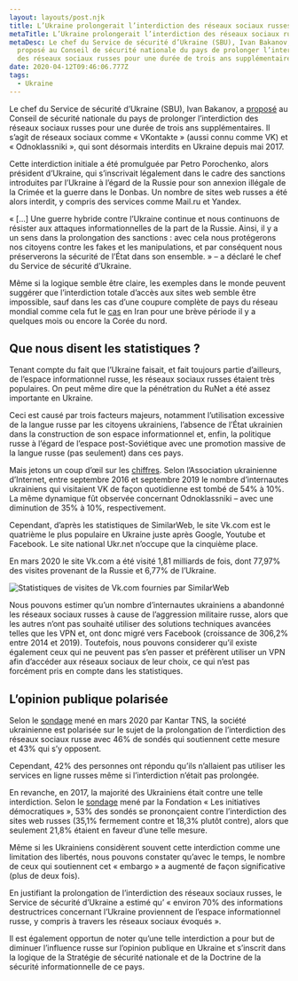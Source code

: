 ```yaml
---
layout: layouts/post.njk
title: L’Ukraine prolongerait l’interdiction des réseaux sociaux russes
metaTitle: L’Ukraine prolongerait l’interdiction des réseaux sociaux russes
metaDesc: Le chef du Service de sécurité d’Ukraine (SBU), Ivan Bakanov, a
  proposé au Conseil de sécurité nationale du pays de prolonger l’interdiction
  des réseaux sociaux russes pour une durée de trois ans supplémentaires.
date: 2020-04-12T09:46:06.777Z
tags:
  - Ukraine
---
```

Le chef du Service de sécurité d’Ukraine (SBU), Ivan Bakanov, a [proposé](https://www.ukrinform.ua/rubric-society/3003229-sbu-proponue-prodovziti-zaboronu-rosijskih-socmerez-ise-na-3-roki.html) au Conseil de sécurité nationale du pays de prolonger l’interdiction des réseaux sociaux russes pour une durée de trois ans supplémentaires. Il s’agit de réseaux sociaux comme « VKontakte » (aussi connu comme VK) et « Odnoklassniki », qui sont désormais interdits en Ukraine depuis mai 2017.

Cette interdiction initiale a été promulguée par Petro Porochenko, alors président d’Ukraine, qui s’inscrivait légalement dans le cadre des sanctions introduites par l’Ukraine à l’égard de la Russie pour son annexion illégale de la Crimée et la guerre dans le Donbas. Un nombre de sites web russes a été alors interdit, y compris des services comme Mail.ru et Yandex.

« […] Une guerre hybride contre l’Ukraine continue et nous continuons de résister aux attaques informationnelles de la part de la Russie. Ainsi, il y a un sens dans la prolongation des sanctions : avec cela nous protégerons nos citoyens contre les fakes et les manipulations, et par conséquent nous préserverons la sécurité de l’État dans son ensemble. » – a déclaré le chef du Service de sécurité d’Ukraine.

Même si la logique semble être claire, les exemples dans le monde peuvent suggérer que l’interdiction totale d’accès aux sites web semble être impossible, sauf dans les cas d’une coupure complète de pays du réseau mondial comme cela fut le [cas](https://www.cnet.com/news/iran-cuts-off-internet-access/) en Iran pour une brève période il y a quelques mois ou encore la Corée du nord.

## Que nous disent les statistiques ?

Tenant compte du fait que l’Ukraine faisait, et fait toujours partie d’ailleurs, de l’espace informationnel russe, les réseaux sociaux russes étaient très populaires. On peut même dire que la pénétration du RuNet a été assez importante en Ukraine.

Ceci est causé par trois facteurs majeurs, notamment l’utilisation excessive de la langue russe par les citoyens ukrainiens, l’absence de l’État ukrainien dans la construction de son espace informationnel et, enfin, la politique russe à l’égard de l’espace post-Soviétique avec une promotion massive de la langue russe (pas seulement) dans ces pays.

Mais jetons un coup d’œil sur les [chiffres](https://www.epravda.com.ua/publications/2019/11/14/653664/). Selon l’Association ukrainienne d’Internet, entre septembre 2016 et septembre 2019 le nombre d’internautes ukrainiens qui visitaient VK de façon quotidienne est tombé de 54% à 10%. La même dynamique fût observée concernant Odnoklassniki – avec une diminution de 35% à 10%, respectivement.

Cependant, d’après les statistiques de SimilarWeb, le site Vk.com est le quatrième le plus populaire en Ukraine juste après Google, Youtube et Facebook. Le site national Ukr.net n’occupe que la cinquième place.

En mars 2020 le site Vk.com a été visité 1,81 milliards de fois, dont 77,97% des visites provenant de la Russie et 6,77% de l’Ukraine.

![Statistiques de visites de Vk.com fournies par SimilarWeb](/images/vk-statistiques-visites-mars-2020.jpg)

Nous pouvons estimer qu’un nombre d’internautes ukrainiens a abandonné les réseaux sociaux russes à cause de l’aggression militaire russe, alors que les autres n’ont pas souhaité utiliser des solutions techniques avancées telles que les VPN et, ont donc migré vers Facebook (croissance de 306,2% entre 2014 et 2019). Toutefois, nous pouvons considerer qu’il existe également ceux qui ne peuvent pas s’en passer et préfèrent utiliser un VPN afin d’accéder aux réseaux sociaux de leur choix, ce qui n’est pas forcément pris en compte dans les statistiques.

## L’opinion publique polarisée

Selon le [sondage](https://tns-ua.com/news/stavlennya-ukrayintsiv-do-prodovzhennya-blokuvannya-rosiyskih-veb-resursiv) mené en mars 2020 par Kantar TNS, la société ukrainienne est polarisée sur le sujet de la prolongation de l’interdiction des réseaux sociaux russe avec 46% de sondés qui soutiennent cette mesure et 43% qui s’y opposent.

Cependant, 42% des personnes ont répondu qu’ils n’allaient pas utiliser les services en ligne russes même si l’interdiction n’était pas prolongée.

En revanche, en 2017, la majorité des Ukrainiens était contre une telle interdiction. Selon le [sondage](https://ua.interfax.com.ua/news/general/432683.html) mené par la Fondation « Les initiatives démocratiques », 53% des sondés se prononçaient contre l’interdiction des sites web russes (35,1% fermement contre et 18,3% plutôt contre), alors que seulement 21,8% étaient en faveur d’une telle mesure.

Même si les Ukrainiens considèrent souvent cette interdiction comme une limitation des libertés, nous pouvons constater qu’avec le temps, le nombre de ceux qui soutiennent cet « embargo » a augmenté de façon significative (plus de deux fois).

En justifiant la prolongation de l’interdiction des réseaux sociaux russes, le Service de sécurité d’Ukraine a estimé qu’ « environ 70% des informations destructrices concernant l’Ukraine proviennent de l’espace informationnel russe, y compris à travers les réseaux sociaux évoqués ».

Il est également opportun de noter qu’une telle interdiction a pour but de diminuer l’influence russe sur l’opinion publique en Ukraine et s’inscrit dans la logique de la Stratégie de sécurité nationale et de la Doctrine de la sécurité informationnelle de ce pays.